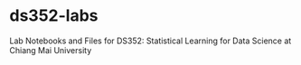 # ds352-labs
Lab Notebooks and Files for DS352: Statistical Learning for Data Science at Chiang Mai University

